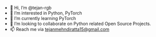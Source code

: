 - 👋 Hi, I’m @tejan-rgb
- 👀 I’m interested in Python, PyTorch
- 🌱 I’m currently learning PyTorch
- 💞️ I’m looking to collaborate on Python related Open Source Projects.
- 📫 Reach me via tejanmehndiratta15@gmail.com

<!---
tejan-rgb/tejan-rgb is a ✨ special ✨ repository because its `README.md` (this file) appears on your GitHub profile.
You can click the Preview link to take a look at your changes.
--->
